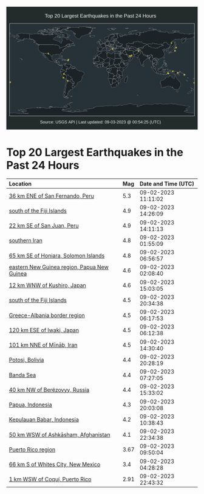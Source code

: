 ![Map](./map.png)

# Top 20 Largest Earthquakes in the Past 24 Hours

| Location | Mag | Date and Time (UTC) |
|:---|:---|:---|
| [36 km ENE of San Fernando, Peru](https://earthquake.usgs.gov/earthquakes/eventpage/us7000ksul) | 5.3 | 09-02-2023 11:11:02 |
| [south of the Fiji Islands](https://earthquake.usgs.gov/earthquakes/eventpage/us7000ksvj) | 4.9 | 09-02-2023 14:26:09 |
| [22 km SE of San Juan, Peru](https://earthquake.usgs.gov/earthquakes/eventpage/us7000ksvg) | 4.9 | 09-02-2023 14:11:13 |
| [southern Iran](https://earthquake.usgs.gov/earthquakes/eventpage/us7000kssx) | 4.8 | 09-02-2023 01:55:09 |
| [65 km SE of Honiara, Solomon Islands](https://earthquake.usgs.gov/earthquakes/eventpage/us7000kstu) | 4.8 | 09-02-2023 06:56:57 |
| [eastern New Guinea region, Papua New Guinea](https://earthquake.usgs.gov/earthquakes/eventpage/us7000kssv) | 4.6 | 09-02-2023 02:08:40 |
| [12 km WNW of Kushiro, Japan](https://earthquake.usgs.gov/earthquakes/eventpage/us7000ksvn) | 4.6 | 09-02-2023 15:03:05 |
| [south of the Fiji Islands](https://earthquake.usgs.gov/earthquakes/eventpage/us7000ksww) | 4.5 | 09-02-2023 20:34:38 |
| [Greece-Albania border region](https://earthquake.usgs.gov/earthquakes/eventpage/us7000kstr) | 4.5 | 09-02-2023 06:17:53 |
| [120 km ESE of Iwaki, Japan](https://earthquake.usgs.gov/earthquakes/eventpage/us7000kstt) | 4.5 | 09-02-2023 06:12:38 |
| [101 km NNE of Mīnāb, Iran](https://earthquake.usgs.gov/earthquakes/eventpage/us7000ksvk) | 4.5 | 09-02-2023 14:30:40 |
| [Potosi, Bolivia](https://earthquake.usgs.gov/earthquakes/eventpage/us7000kswu) | 4.4 | 09-02-2023 20:28:19 |
| [Banda Sea](https://earthquake.usgs.gov/earthquakes/eventpage/us7000kstw) | 4.4 | 09-02-2023 07:27:05 |
| [40 km NW of Berëzovyy, Russia](https://earthquake.usgs.gov/earthquakes/eventpage/us7000ksvu) | 4.4 | 09-02-2023 15:33:02 |
| [Papua, Indonesia](https://earthquake.usgs.gov/earthquakes/eventpage/us7000kswm) | 4.3 | 09-02-2023 20:03:08 |
| [Kepulauan Babar, Indonesia](https://earthquake.usgs.gov/earthquakes/eventpage/us7000ksug) | 4.2 | 09-02-2023 10:38:43 |
| [50 km WSW of Ashkāsham, Afghanistan](https://earthquake.usgs.gov/earthquakes/eventpage/us7000ksxa) | 4.1 | 09-02-2023 22:34:38 |
| [Puerto Rico region](https://earthquake.usgs.gov/earthquakes/eventpage/pr2023245000) | 3.67 | 09-02-2023 09:50:04 |
| [66 km S of Whites City, New Mexico](https://earthquake.usgs.gov/earthquakes/eventpage/tx2023redp) | 3.4 | 09-02-2023 04:28:28 |
| [1 km WSW of Coquí, Puerto Rico](https://earthquake.usgs.gov/earthquakes/eventpage/pr71423288) | 2.91 | 09-02-2023 22:43:32 |
